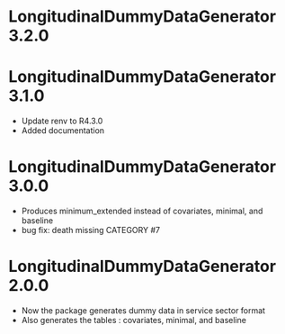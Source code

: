 # LongitudinalDummyDataGenerator 3.2.0

# LongitudinalDummyDataGenerator 3.1.0

- Update renv to R4.3.0
- Added documentation

# LongitudinalDummyDataGenerator 3.0.0

- Produces minimum_extended instead of covariates, minimal, and baseline
- bug fix: death missing CATEGORY #7

# LongitudinalDummyDataGenerator 2.0.0

- Now the package generates dummy data in service sector format
- Also generates the tables : covariates, minimal, and baseline
